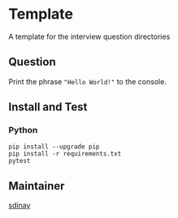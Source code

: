 # Template

A template for the interview question directories

## Question

Print the phrase `"Hello World!"` to the console.

## Install and Test

### Python

```
pip install --upgrade pip
pip install -r requirements.txt
pytest
```

## Maintainer

[sdinay](https://github.com/sdinay)
